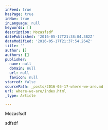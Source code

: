 ```yaml
---
inFeed: true
hasPage: true
inNav: true
inLanguage: null
keywords: []
description: Mozasfsdf
datePublished: '2016-05-17T21:38:04.382Z'
dateModified: '2016-05-17T21:37:54.264Z'
title: ''
author: []
authors: []
publisher:
  name: null
  domain: null
  url: null
  favicon: null
starred: false
sourcePath: _posts/2016-05-17-where-we-are.md
url: where-we-are/index.html
_type: Article

---
```

Mozasfsdf

sdfsdf